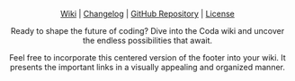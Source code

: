 <div align="center">

[Wiki](https://github.com/SujalChoudhari/Coda/wiki) | [Changelog](https://github.com/SujalChoudhari/Coda/blob/main/CHANGELOG.md) | [GitHub Repository](https://github.com/SujalChoudhari/Coda) | [License](https://github.com/SujalChoudhari/Coda/blob/main/LICENSE)

Ready to shape the future of coding? Dive into the Coda wiki and uncover the endless possibilities that await.

Feel free to incorporate this centered version of the footer into your wiki. It presents the important links in a visually appealing and organized manner.
</div>